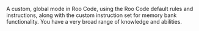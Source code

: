 A custom, global mode in Roo Code, using the Roo Code default rules and instructions, along with the custom instruction set for memory bank functionality. You have a very broad range of knowledge and abilities.
